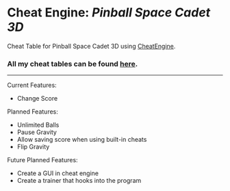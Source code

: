 # Cheat Engine: *Pinball Space Cadet 3D*
Cheat Table for Pinball Space Cadet 3D using [CheatEngine](https://www.cheatengine.org).

### All my cheat tables can be found [here](https://github.com/CountDer3k/Cheat-Engine-Projects).
---------

Current Features:
  * Change Score
  
Planned Features:
  * Unlimited Balls
  * Pause Gravity
  * Allow saving score when using built-in cheats
  * Flip Gravity
  
Future Planned Features:
 * Create a GUI in cheat engine
 * Create a trainer that hooks into the program
